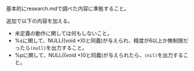 

基本的にresearch.mdで調べた内容に準拠すること。

追加で以下の内容を加える。
* 未定義の動作に関しては何もしないこと。
* %sに関して、NULL((void *)0と同義)が与えられ、精度が6以上か無制限だったら`(null)`を出力すること。
* %pに関して、NULL((void *)0と同義)が与えられたら、`(nil)`を出力すること。

